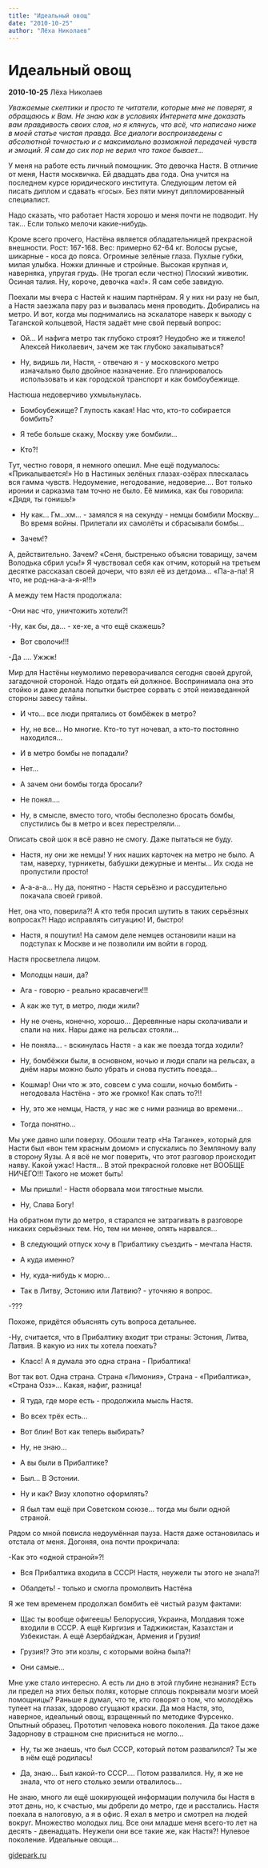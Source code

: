 ```yaml
---
title: "Идеальный овощ"
date: "2010-10-25"
author: "Лёха Николаев"
---
```


# Идеальный овощ

**2010-10-25** Лёха Николаев

*Уважаемые скептики и просто те читатели, которые мне не поверят, я обращаюсь к Вам. Не знаю как в условиях Интернета мне доказать вам правдивость своих слов, но я клянусь, что всё, что написано ниже в моей статье чистая правда. Все диалоги воспроизведены с абсолютной точностью и с максимально возможной передачей чувств и эмоций. Я сам до сих пор не верил что такое бывает...*

У меня на работе есть личный помощник. Это девочка Настя. В отличие от меня, Настя москвичка. Ей двадцать два года. Она учится на последнем курсе юридического института. Следующим летом ей писать диплом и сдавать «госы». Без пяти минут дипломированный специалист.

Надо сказать, что работает Настя хорошо и меня почти не подводит. Ну так... Если только мелочи какие-нибудь.

Кроме всего прочего, Настёна является обладательницей прекрасной внешности. Рост: 167-168. Вес: примерно 62-64 кг. Волосы русые, шикарные - коса до пояса. Огромные зелёные глаза. Пухлые губки, милая улыбка. Ножки длинные и стройные. Высокая крупная и, наверняка, упругая грудь. (Не трогал если честно) Плоский животик. Осиная талия. Ну, короче, девочка «ах!». Я сам себе завидую.

Поехали мы вчера с Настей к нашим партнёрам. Я у них ни разу не был, а Настя заезжала пару раз и вызвалась меня проводить. Добирались на метро. И вот, когда мы поднимались на эскалаторе наверх к выходу с Таганской кольцевой, Настя задаёт мне свой первый вопрос:

- Ой... И нафига метро так глубоко строят? Неудобно же и тяжело! Алексей Николаевич, зачем же так глубоко закапываться?

- Ну, видишь ли, Настя, - отвечаю я - у московского метро изначально было двойное назначение. Его планировалось использовать и как городской транспорт и как бомбоубежище.

Настюша недоверчиво ухмыльнулась.

 - Бомбоубежище? Глупость какая! Нас что, кто-то собирается бомбить?

- Я тебе больше скажу, Москву уже бомбили...

- Кто?!

Тут, честно говоря, я немного опешил. Мне ещё подумалось: «Прикалывается!» Но в Настиных зелёных глазах-озёрах плескалась вся гамма чувств. Недоумение, негодование, недоверие.... Вот только иронии и сарказма там точно не было. Её мимика, как бы говорила: «Дядя, ты гонишь!»

 - Ну как... Гм...хм... - замялся я на секунду - немцы бомбили Москву... Во время войны. Прилетали их самолёты и сбрасывали бомбы...

- Зачем!?

А, действительно. Зачем? «Сеня, быстренько объясни товарищу, зачем Володька сбрил усы!» Я чувствовал себя как отчим, который на третьем десятке рассказал своей дочери, что взял её из детдома... «Па-а-па! Я что, не род-на-а-а-я-я!!!»

А между тем Настя продолжала:

 -Они нас что, уничтожить хотели?!

-Ну, как бы, да... - хе-хе, а что ещё скажешь?

- Вот сволочи!!!

-Да .... Ужжж!

Мир для Настёны неумолимо переворачивался сегодня своей другой, загадочной стороной. Надо отдать ей должное. Воспринимала она это стойко и даже делала попытки быстрее сорвать с этой неизведанной стороны завесу тайны.

 - И что... все люди прятались от бомбёжек в метро?

- Ну, не все... Но многие. Кто-то тут ночевал, а кто-то постоянно находился...

- И в метро бомбы не попадали?

- Нет...

- А зачем они бомбы тогда бросали?

- Не понял....

- Ну, в смысле, вместо того, чтобы бесполезно бросать бомбы, спустились бы в метро и всех перестреляли...

Описать свой шок я всё равно не смогу. Даже пытаться не буду.

 - Настя, ну они же немцы! У них наших карточек на метро не было. А там, наверху, турникеты, бабушки дежурные и менты... Их сюда не пропустили просто!

- А-а-а-а... Ну да, понятно - Настя серьёзно и рассудительно покачала своей гривой.

Нет, она что, поверила?! А кто тебя просил шутить в таких серьёзных вопросах?! Надо исправлять ситуацию! И, быстро!

 - Настя, я пошутил! На самом деле немцев остановили наши на подступах к Москве и не позволили им войти в город.

Настя просветлела лицом.

 - Молодцы наши, да?

- Ага - говорю - реально красавчеги!!!

- А как же тут, в метро, люди жили?

- Ну не очень, конечно, хорошо... Деревянные нары сколачивали и спали на них. Нары даже на рельсах стояли...

- Не поняла... - вскинулась Настя - а как же поезда тогда ходили?

- Ну, бомбёжки были, в основном, ночью и люди спали на рельсах, а днём нары можно было убрать и снова пустить поезда...

- Кошмар! Они что ж это, совсем с ума сошли, ночью бомбить - негодовала Настёна - это же громко! Как спать то?!!

- Ну, это же немцы, Настя, у нас же с ними разница во времени...

- Тогда понятно...

Мы уже давно шли поверху. Обошли театр «На Таганке», который для Насти был «вон тем красным домом» и спускались по Земляному валу в сторону Яузы. А я всё не мог поверить, что этот разговор происходит наяву. Какой ужас! Настя... В этой прекрасной головке нет ВООБЩЕ НИЧЕГО!!! Такого не может быть!

 - Мы пришли! - Настя оборвала мои тягостные мысли.

- Ну, Слава Богу!

На обратном пути до метро, я старался не затрагивать в разговоре никаких серьёзных тем. Но, тем ни менее, опять нарвался...

 - В следующий отпуск хочу в Прибалтику съездить - мечтала Настя.

- А куда именно?

- Ну, куда-нибудь к морю...

- Так в Литву, Эстонию или Латвию? - уточняю я вопрос.

-???

Похоже, придётся объяснять суть вопроса детальнее.

 -Ну, считается, что в Прибалтику входит три страны: Эстония, Литва, Латвия. В какую из них ты хотела поехать?

- Класс! А я думала это одна страна - Прибалтика!

Вот так вот. Одна страна. Страна «Лимония», Страна - «Прибалтика», «Страна Озз»... Какая, нафиг, разница!

 - Я туда, где море есть - продолжила мысль Настя.

- Во всех трёх есть...

- Вот блин! Вот как теперь выбирать?

- Ну, не знаю...

- А вы были в Прибалтике?

- Был... В Эстонии.

- Ну и как? Визу хлопотно оформлять?

- Я был там ещё при Советском союзе... тогда мы были одной страной.

Рядом со мной повисла недоумённая пауза. Настя даже остановилась и отстала от меня. Догоняя, она почти прокричала:

 -Как это «одной страной»?!

- Вся Прибалтика входила в СССР! Настя, неужели ты этого не знала?!

- Обалдеть! - только и смогла промолвить Настёна

Я же тем временем продолжал бомбить её чистый разум фактами:

- Щас ты вообще офигеешь! Белоруссия, Украина, Молдавия тоже входили в СССР. А ещё Киргизия и Таджикистан, Казахстан и Узбекистан. А ещё Азербайджан, Армения и Грузия!

 - Грузия!? Это эти козлы, с которыми война была?!

- Они самые...

Мне уже стало интересно. А есть ли дно в этой глубине незнания? Есть ли предел на этих белых полях, которые сплошь покрывали мозги моей помощницы? Раньше я думал, что те, кто говорят о том, что молодёжь тупеет на глазах, здорово сгущают краски. Да моя Настя, это, наверное, идеальный овощ, взращенный по методике Фурсенко. Опытный образец. Прототип человека нового поколения. Да такое даже Задорнову в страшном сне присниться не могло...

 - Ну, ты же знаешь, что был СССР, который потом развалился? Ты же в нём ещё родилась!

- Да, знаю... Был какой-то СССР.... Потом развалился. Ну, я же не знала, что от него столько земли отвалилось...

Не знаю, много ли ещё шокирующей информации получила бы Настя в этот день, но, к счастью, мы добрели до метро, где и расстались. Настя поехала в налоговую, а я в офис. Я ехал в метро и смотрел на людей вокруг. Множество молодых лиц. Все они младше меня всего-то лет на десять - двенадцать. Неужели они все такие же, как Настя?! Нулевое поколение. Идеальные овощи...

[gidepark.ru](http://gidepark.ru/post/article/index/id/106991/?utm_source=newsletter&utm_medium=mail&utm_campaign=subscription)